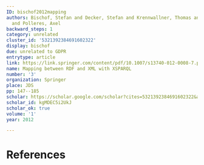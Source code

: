 ```yaml
---
ID: bischof2012mapping
authors: Bischof, Stefan and Decker, Stefan and Krennwallner, Thomas and Lopes, Nuno
  and Polleres, Axel
backward_steps: 1
category: unrelated
cluster_id: '5321392384691602322'
display: bischof
due: unrelated to GDPR
entrytype: article
link: https://link.springer.com/content/pdf/10.1007/s13740-012-0008-7.pdf
name: Mapping between RDF and XML with XSPARQL
number: '3'
organization: Springer
place: JDS
pp: 147--185
scholar: https://scholar.google.com/scholar?cites=5321392384691602322&as_sdt=2005&sciodt=0,5&hl=en
scholar_id: kgMDEC5i2UkJ
scholar_ok: true
volume: '1'
year: 2012

---
```


# References

